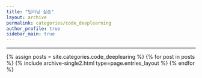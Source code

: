 ```yaml
---
title: "딥러닝 실습"
layout: archive
permalink: categories/code_deeplearning
author_profile: true
sidebar_main: true
---
```


<!-- 공백이 포함되어 있는 카테고리 이름의 경우 site.categories['a b c'] 이런식으로! -->

***

{% assign posts = site.categories.code_deeplearing %}
{% for post in posts %} {% include archive-single2.html type=page.entries_layout %} {% endfor %}
